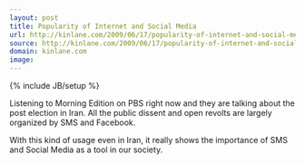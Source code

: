 ```yaml
---
layout: post
title: Popularity of Internet and Social Media
url: http://kinlane.com/2009/06/17/popularity-of-internet-and-social-media/
source: http://kinlane.com/2009/06/17/popularity-of-internet-and-social-media/
domain: kinlane.com
image: 
---
```

{% include JB/setup %}<p>Listening to Morning Edition on PBS right now and they are talking about the post election in Iran. All the public dissent and open revolts are largely organized by SMS and Facebook.<p></p>
With this kind of usage even in Iran, it really shows the importance of SMS and Social Media as a tool in our society.</p>
